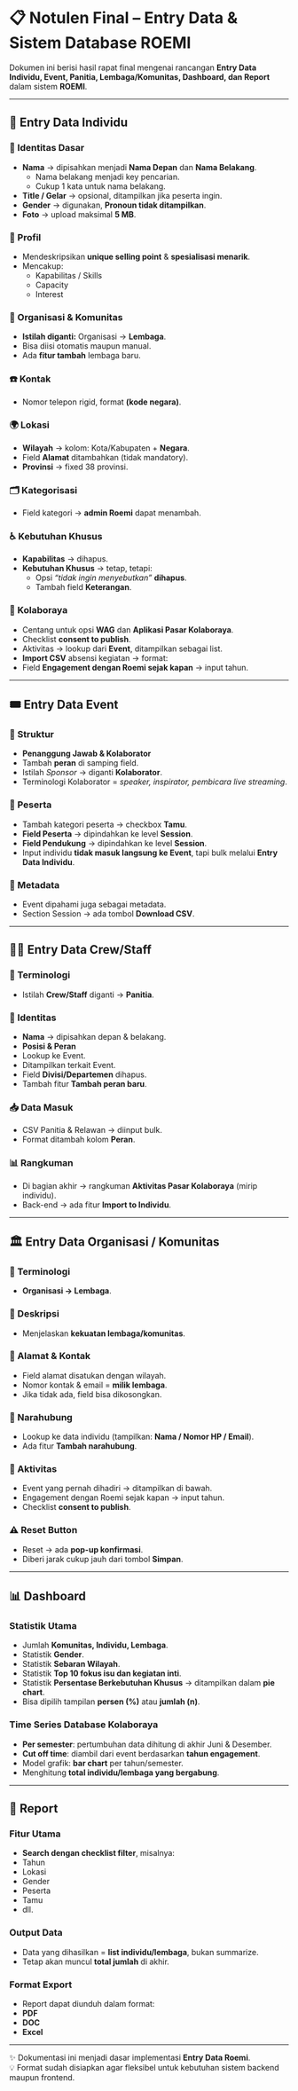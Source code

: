 # 📋 Notulen Final – Entry Data & Sistem Database ROEMI

Dokumen ini berisi hasil rapat final mengenai rancangan **Entry Data Individu, Event, Panitia, Lembaga/Komunitas, Dashboard, dan Report** dalam sistem **ROEMI**.  


---

## 🧑 Entry Data Individu

### 🔑 Identitas Dasar
- **Nama** → dipisahkan menjadi **Nama Depan** dan **Nama Belakang**.  
  - Nama belakang menjadi key pencarian.  
  - Cukup 1 kata untuk nama belakang.  
- **Title / Gelar** → opsional, ditampilkan jika peserta ingin.  
- **Gender** → digunakan, **Pronoun tidak ditampilkan**.  
- **Foto** → upload maksimal **5 MB**.  

### 📝 Profil
- Mendeskripsikan **unique selling point** & **spesialisasi menarik**.  
- Mencakup:  
  - Kapabilitas / Skills  
  - Capacity  
  - Interest  

### 🏢 Organisasi & Komunitas
- **Istilah diganti:** Organisasi → **Lembaga**.  
- Bisa diisi otomatis maupun manual.  
- Ada **fitur tambah** lembaga baru.  

### ☎️ Kontak
- Nomor telepon rigid, format **(kode negara)**.  

### 🌍 Lokasi
- **Wilayah** → kolom: Kota/Kabupaten + **Negara**.  
- Field **Alamat** ditambahkan (tidak mandatory).  
- **Provinsi** → fixed 38 provinsi.  

### 🗂️ Kategorisasi
- Field kategori → **admin Roemi** dapat menambah.  

### ♿ Kebutuhan Khusus
- **Kapabilitas** → dihapus.  
- **Kebutuhan Khusus** → tetap, tetapi:  
  - Opsi *“tidak ingin menyebutkan”* **dihapus**.  
  - Tambah field **Keterangan**.  

### 🤝 Kolaboraya
- Centang untuk opsi **WAG** dan **Aplikasi Pasar Kolaboraya**.  
- Checklist **consent to publish**.  
- Aktivitas → lookup dari **Event**, ditampilkan sebagai list.  
- **Import CSV** absensi kegiatan → format:  
- Field **Engagement dengan Roemi sejak kapan** → input tahun.  

---

## 🎟️ Entry Data Event

### 📌 Struktur
- **Penanggung Jawab & Kolaborator**  
- Tambah **peran** di samping field.  
- Istilah *Sponsor* → diganti **Kolaborator**.  
- Terminologi Kolaborator = *speaker, inspirator, pembicara live streaming*.  

### 👥 Peserta
- Tambah kategori peserta → checkbox **Tamu**.  
- **Field Peserta** → dipindahkan ke level **Session**.  
- **Field Pendukung** → dipindahkan ke level **Session**.  
- Input individu **tidak masuk langsung ke Event**, tapi bulk melalui **Entry Data Individu**.  

### 📂 Metadata
- Event dipahami juga sebagai metadata.  
- Section Session → ada tombol **Download CSV**.  

---

## 👨‍💼 Entry Data Crew/Staff

### 🔄 Terminologi
- Istilah **Crew/Staff** diganti → **Panitia**.  

### 👤 Identitas
- **Nama** → dipisahkan depan & belakang.  
- **Posisi & Peran**  
- Lookup ke Event.  
- Ditampilkan terkait Event.  
- Field **Divisi/Departemen** dihapus.  
- Tambah fitur **Tambah peran baru**.  

### 📥 Data Masuk
- CSV Panitia & Relawan → diinput bulk.  
- Format ditambah kolom **Peran**.  

### 📊 Rangkuman
- Di bagian akhir → rangkuman **Aktivitas Pasar Kolaboraya** (mirip individu).  
- Back-end → ada fitur **Import to Individu**.  

---

## 🏛️ Entry Data Organisasi / Komunitas

### 🔄 Terminologi
- **Organisasi → Lembaga**.  

### 📝 Deskripsi
- Menjelaskan **kekuatan lembaga/komunitas**.  

### 📍 Alamat & Kontak
- Field alamat disatukan dengan wilayah.  
- Nomor kontak & email = **milik lembaga**.  
- Jika tidak ada, field bisa dikosongkan.  

### 👤 Narahubung
- Lookup ke data individu (tampilkan: **Nama / Nomor HP / Email**).  
- Ada fitur **Tambah narahubung**.  

### 📂 Aktivitas
- Event yang pernah dihadiri → ditampilkan di bawah.  
- Engagement dengan Roemi sejak kapan → input tahun.  
- Checklist **consent to publish**.  

### ⚠️ Reset Button
- Reset → ada **pop-up konfirmasi**.  
- Diberi jarak cukup jauh dari tombol **Simpan**.  

---

## 📊 Dashboard

### Statistik Utama
- Jumlah **Komunitas, Individu, Lembaga**.  
- Statistik **Gender**.  
- Statistik **Sebaran Wilayah**.  
- Statistik **Top 10 fokus isu dan kegiatan inti**.  
- Statistik **Persentase Berkebutuhan Khusus** → ditampilkan dalam **pie chart**.  
- Bisa dipilih tampilan **persen (%)** atau **jumlah (n)**.  

### Time Series Database Kolaboraya
- **Per semester**: pertumbuhan data dihitung di akhir Juni & Desember.  
- **Cut off time**: diambil dari event berdasarkan **tahun engagement**.  
- Model grafik: **bar chart** per tahun/semester.  
- Menghitung **total individu/lembaga yang bergabung**.  

---

## 📑 Report

### Fitur Utama
- **Search dengan checklist filter**, misalnya:  
- Tahun  
- Lokasi  
- Gender  
- Peserta  
- Tamu  
- dll.  

### Output Data
- Data yang dihasilkan = **list individu/lembaga**, bukan summarize.  
- Tetap akan muncul **total jumlah** di akhir.  

### Format Export
- Report dapat diunduh dalam format:  
- **PDF**  
- **DOC**  
- **Excel**  

---

✨ Dokumentasi ini menjadi dasar implementasi **Entry Data Roemi**.  
💡 Format sudah disiapkan agar fleksibel untuk kebutuhan sistem backend maupun frontend.  
